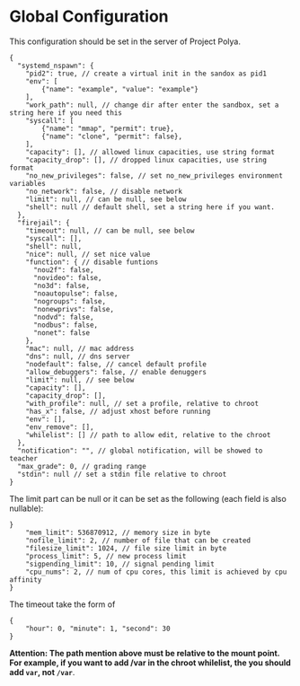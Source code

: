 # Global Configuration

This configuration should be set in the server of Project Polya.

```jsonc
{
  "systemd_nspawn": {
    "pid2": true, // create a virtual init in the sandox as pid1  
    "env": [ 
    	{"name": "example", "value": "example"}
    ], 
    "work_path": null, // change dir after enter the sandbox, set a string here if you need this
    "syscall": [
    	{"name": "mmap", "permit": true},
    	{"name": "clone", "permit": false},
    ],
    "capacity": [], // allowed linux capacities, use string format 
    "capacity_drop": [], // dropped linux capacities, use string format 
    "no_new_privileges": false, // set no_new_privileges environment variables
    "no_network": false, // disable network
    "limit": null, // can be null, see below
    "shell": null // default shell, set a string here if you want.
  },
  "firejail": {
    "timeout": null, // can be null, see below
    "syscall": [],
    "shell": null,
    "nice": null, // set nice value
    "function": { // disable funtions
      "nou2f": false,
      "novideo": false,
      "no3d": false,
      "noautopulse": false,
      "nogroups": false,
      "nonewprivs": false,
      "nodvd": false,
      "nodbus": false,
      "nonet": false
    },
    "mac": null, // mac address
    "dns": null, // dns server 
    "nodefault": false, // cancel default profile
    "allow_debuggers": false, // enable denuggers
    "limit": null, // see below
    "capacity": [],
    "capacity_drop": [],
    "with_profile": null, // set a profile, relative to chroot
    "has_x": false, // adjust xhost before running
    "env": [],
    "env_remove": [],
    "whilelist": [] // path to allow edit, relative to the chroot
  },
  "notification": "", // global notification, will be showed to teacher
  "max_grade": 0, // grading range
  "stdin": null // set a stdin file relative to chroot
}
```



The limit part can be null or it can be set as the following (each field is also nullable):

```jsonc
}
    "mem_limit": 536870912, // memory size in byte
    "nofile_limit": 2, // number of file that can be created 
    "filesize_limit": 1024, // file size limit in byte
    "process_limit": 5, // new process limit
    "sigpending_limit": 10, // signal pending limit
    "cpu_nums": 2, // num of cpu cores, this limit is achieved by cpu affinity
}
```

The timeout take the form of

```jsonc
{
	"hour": 0, "minute": 1, "second": 30
}
```

**Attention: The path mention above must be relative to the mount point. For example, if you want to add /var in the chroot whilelist, the you should add `var`, not `/var`**.

